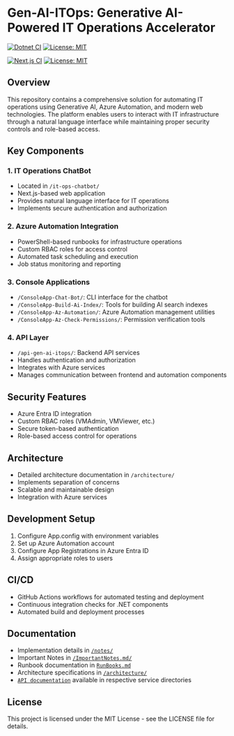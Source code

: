 # Gen-AI-ITOps: Generative AI-Powered IT Operations Accelerator
[![Dotnet CI](https://github.com/Rickcau/gen-ai-itops/actions/workflows/dotnet-ci.yml/badge.svg)](https://github.com/Rickcau/gen-ai-itops/actions/workflows/dotnet-ci.yml) [![License: MIT](https://img.shields.io/badge/License-MIT-yellow.svg)](https://opensource.org/licenses/MIT)

[![Next.js CI](https://github.com/Rickcau/gen-ai-itops/actions/workflows/nextjs-ci.yml/badge.svg)](https://github.com/Rickcau/gen-ai-itops/actions/workflows/nextjs-ci.yml)
[![License: MIT](https://img.shields.io/badge/License-MIT-yellow.svg)](https://opensource.org/licenses/MIT)
## Overview
This repository contains a comprehensive solution for automating IT operations using Generative AI, Azure Automation, and modern web technologies. The platform enables users to interact with IT infrastructure through a natural language interface while maintaining proper security controls and role-based access.

## Key Components

### 1. IT Operations ChatBot
- Located in `/it-ops-chatbot/`
- Next.js-based web application
- Provides natural language interface for IT operations
- Implements secure authentication and authorization

### 2. Azure Automation Integration
- PowerShell-based runbooks for infrastructure operations
- Custom RBAC roles for access control
- Automated task scheduling and execution
- Job status monitoring and reporting

### 3. Console Applications
- `/ConsoleApp-Chat-Bot/`: CLI interface for the chatbot
- `/ConsoleApp-Build-Ai-Index/`: Tools for building AI search indexes
- `/ConsoleApp-Az-Automation/`: Azure Automation management utilities
- `/ConsoleApp-Az-Check-Permissions/`: Permission verification tools

### 4. API Layer
- `/api-gen-ai-itops/`: Backend API services
- Handles authentication and authorization
- Integrates with Azure services
- Manages communication between frontend and automation components

## Security Features
- Azure Entra ID integration
- Custom RBAC roles (VMAdmin, VMViewer, etc.)
- Secure token-based authentication
- Role-based access control for operations

## Architecture
- Detailed architecture documentation in `/architecture/`
- Implements separation of concerns
- Scalable and maintainable design
- Integration with Azure services

## Development Setup
1. Configure App.config with environment variables
2. Set up Azure Automation account
3. Configure App Registrations in Azure Entra ID
4. Assign appropriate roles to users

## CI/CD
- GitHub Actions workflows for automated testing and deployment
- Continuous integration checks for .NET components
- Automated build and deployment processes

## Documentation
- Implementation details in [`/notes/`](./notes)
- Important Notes in [`/ImportantNotes.md/`](./notes/ImportantNotes.md)
- Runbook documentation in [`RunBooks.md`](RunBooks.md)
- Architecture specifications in [`/architecture/`](./architecture)
- [`API documentation`](./api-gen-ai-itops) available in respective service directories

## License
This project is licensed under the MIT License - see the LICENSE file for details. 
